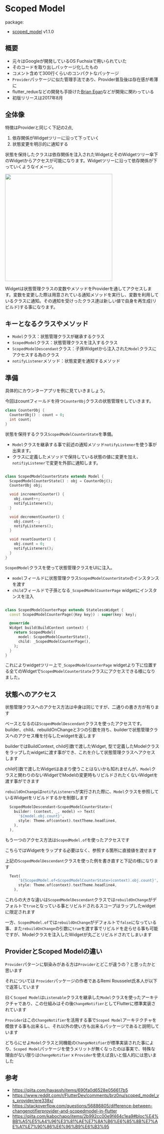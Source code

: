 # Scoped Model
package:
- [scoped_model](https://pub.dev/packages/scoped_model) v1.1.0

## 概要
- 元々はGoogleが開発しているOS Fuchsiaで用いられていた
- そのコードを取り出しパッケージ化したもの
- コメント含めて300行くらいのコンパクトなパッケージ
- `Provider`パッケージに似た管理手法であり、Provider普及後は存在感が希薄に
- flutter_reduxなどの開発も手掛けた[Brian Egan](https://github.com/brianegan)などが開発に関わっている
- 初版リリースは2017年8月

## 全体像
特徴はProviderと同じく下記の2点,
  1. 依存関係がWidgetツリーに沿って下っていく
  2. 状態変更を明示的に通知する

状態を保持したクラスは依存関係を注入されたWidgetとそのWidgetツリー傘下のWidgetからアクセスが可能になります。Widgetツリーに沿って依存関係が下っていくようなイメージ。

<img width="350" src="https://user-images.githubusercontent.com/44666053/151802595-38bd6d0a-29ff-4bbb-95e6-fa869d7c938d.png">


Widgetは状態管理クラスの変数やメソッドをProviderを通してアクセスします。変数を変更した際は用意されている通知メソッドを実行し、変数を利用しているクラスに通知。その通知を受けったクラス達は新しい値で自身を再生成(リビルド)する事になります。

## キーとなるクラスやメソッド
- `Model`クラス：状態管理クラスが継承するクラス
- `ScopedModel`クラス：状態管理クラスを注入するクラス
- `ScopedModelDescendant`クラス：子孫Widgetから注入された`Model`クラスにアクセスする為のクラス
- `notifyListener`メソッド：状態変更を通知するメソッド

## 準備
具体的にカウンターアプリを例に見ていきましょう。

今回はcountフィールドを持つ`CounterObj`クラスの状態管理をしていきます。
```dart
class CounterObj {
  CounterObj() : count = 0;
  int count;
}
```

状態を保持するクラス`ScopedModelCounterState`を準備。
-  `Model`クラスを継承する事で前述の通知メソッド`notifyListener`を使う事が出来ます。
-  クラスに定義したメソッドで保持している状態の値に変更を加え、`notifiyListener`で変更を外部に通知します。

```dart

class ScopedModelCounterState extends Model {
  ScopedModelCounterState() : obj = CounterObj();
  CounterObj obj;

  void incrementCounter() {
    obj.count++;
    notifyListeners();
  }

  void decrementCounter() {
    obj.count--;
    notifyListeners();
  }

  void resetCounter() {
    obj.count = 0;
    notifyListeners();
  }
}

```

`ScopedModel`クラスを使って状態管理クラスをUIに注入。
- `model`フィールドに状態管理クラス`ScopedModelCounterState`のインスタンスを渡す
- `child`フィールドで子孫となる`_ScopedModelCounterPage` widgetにインスタンスを注入

```dart

class ScopedModelCounterPage extends StatelessWidget {
  const ScopedModelCounterPage({Key key}) : super(key: key);

  @override
  Widget build(BuildContext context) {
    return ScopedModel(
      model: ScopedModelCounterState(),
      child: _ScopedModelCounterPage(),
    );
  }
}
```

これによりwidgetツリー上で`_ScopedModelCounterPage` widgetより下に位置する全てのWidgetで`ScopedModelCounterState`クラスにアクセスできる様になりました。

## 状態へのアクセス
状態管理クラスへのアクセス方法は中身は同じですが、二通りの書き方が有ります

ベースとなるのは`ScopedModelDescendant`クラスを使ったアクセスです。builder、child、rebuildOnChangeと3つの引数を持ち、builderで状態管理クラスへのアクセス権を付与したwidgetを返します

builderではBuildContext, child引数で渡したWidget, 型で定義したModelクラスをラップしたwidgetに渡す事ができ、これを介して状態管理クラスへアクセスします

child引数で渡したWidgetはあまり使うことはないかも知れませんが、`Model`クラスと関わりのないWidgetでModelの変更時もリビルドされたくないWidgetを渡す事ができます

`rebuildOnChange`は`notifyListeners`が実行された際に、`Model`クラスを参照しているWidgetをリビルドするかを制御します

```dart
  ScopedModelDescendant<ScopedModelCounterState>(
    builder: (context, _, model) => Text(
      '${model.obj.count}',
      style: Theme.of(context).textTheme.headline4,
    ),
  ),
```

もう一つのアクセス方法は`ScopedModel.of`を使ったアクセスです

こちらではWidgetをラップする必要はなく、参照する箇所に直接値を渡せます

上記の`ScopedModelDescendant`クラスを使った例を書き直すと下記の様になります

```dart
  Text(
      '${ScopedModel.of<ScopedModelCounterState>(context).obj.count}',
      style: Theme.of(context).textTheme.headline4,
    ),
```

これらの大きな違いは`ScopedModelDescendant`クラスでは`rebuildOnChange`がデフォルトで`true`となっている事とリビルドされるスコープはラップしたwidgetに限定されます

一方、`ScopedModel.of`では`rebuildOnChange`がデフォルトで`false`になっている事、また`rebuildOnChange`の引数に`true`を渡す事でリビルドを走らせる事も可能ですが、Modelクラスを注入したWidgetが丸ごとリビルドされてしまいます

## ProviderとScoped Modelの違い
`Provider`パターンに馴染みがある方は`Provider`とどこが違うの？と思ったかと思います

それについては `Provider`パッケージの作者であるRemi Rousselet氏本人が以下で返答しています

曰く`Scoped Model`は`Listenable`クラスを継承した`Model`クラスを使ったアーキテクチャであり、この仕組みはその後`ChangeNotifier`としてFlutterに標準実装されています

`Provider`はこの`ChangeNotifier`を活用する事で`Scoped Model`アーキテクチャを模倣する事も出来るし、それ以外の使い方も出来るパッケージであると説明しています

どちらにせよ`Model`クラスと同機能の`ChangeNotifier`が標準実装された事により、`Scoped Model`パッケージを使うメリットが無くなったのは事実で、特殊な理由がない限りは`ChangeNotifier` x `Provider`を使えば良いと個人的には思いました

## 参考
- https://qiita.com/hayassh/items/690fa0d6528e056617b5
- https://www.reddit.com/r/FlutterDev/comments/brz0nu/scoped_model_vs_provider/ere338x/
- https://stackoverflow.com/questions/56886805/difference-between-changenotifierprovider-and-scopedmodel-in-flutter
- https://qiita.com/kabochapo/items/2b992cc00e9f464c1ea9#bloc%E4%BB%A5%E5%A4%96%E3%81%AE%E7%8A%B6%E6%85%8B%E7%AE%A1%E7%90%86%E6%96%B9%E6%B3%95
